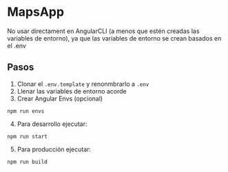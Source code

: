 # MapsApp

No usar directament en AngularCLI (a menos que estén creadas las variables de entorno), ya que las variables de entorno se crean basados en el .env

## Pasos
1. Clonar el ``.env.template`` y renonmbrarlo a ``.env``
2. Llenar las variables de entorno acorde
3. Crear Angular Envs (opcional)
```
npm run envs
```
4. Para desarrollo ejecutar:
```
npm run start
```
5. Para producción ejecutar:
```
npm run build
```
